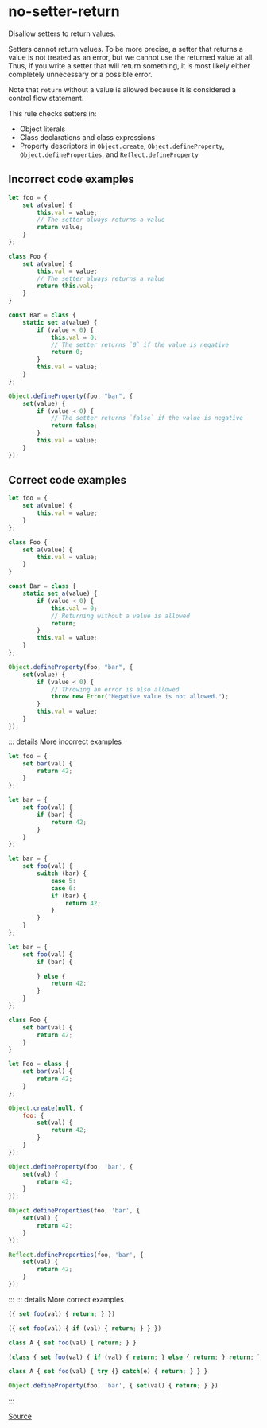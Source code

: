 <!--
 generated docs file, do not edit by hand, see xtask/docgen 
-->
# no-setter-return

Disallow setters to return values.

Setters cannot return values. To be more precise, a setter that returns a value is not treated as an error, but we
cannot use the returned value at all. Thus, if you write a setter that will return something, it is most likely
either completely unnecessary or a possible error.

Note that `return` without a value is allowed because it is considered a control flow statement.

This rule checks setters in:

- Object literals
- Class declarations and class expressions
- Property descriptors in `Object.create`, `Object.defineProperty`, `Object.defineProperties`, and `Reflect.defineProperty`

## Incorrect code examples

```js
let foo = {
    set a(value) {
        this.val = value;
        // The setter always returns a value
        return value;
    }
};

class Foo {
    set a(value) {
        this.val = value;
        // The setter always returns a value
        return this.val;
    }
}

const Bar = class {
    static set a(value) {
        if (value < 0) {
            this.val = 0;
            // The setter returns `0` if the value is negative
            return 0;
        }
        this.val = value;
    }
};

Object.defineProperty(foo, "bar", {
    set(value) {
        if (value < 0) {
            // The setter returns `false` if the value is negative
            return false;
        }
        this.val = value;
    }
});
```

## Correct code examples

```js
let foo = {
    set a(value) {
        this.val = value;
    }
};

class Foo {
    set a(value) {
        this.val = value;
    }
}

const Bar = class {
    static set a(value) {
        if (value < 0) {
            this.val = 0;
            // Returning without a value is allowed
            return;
        }
        this.val = value;
    }
};

Object.defineProperty(foo, "bar", {
    set(value) {
        if (value < 0) {
            // Throwing an error is also allowed
            throw new Error("Negative value is not allowed.");
        }
        this.val = value;
    }
});
```

::: details More incorrect examples

```js
let foo = {
    set bar(val) {
        return 42;
    }
};
```

```js
let bar = {
    set foo(val) {
        if (bar) {
            return 42;
        }
    }
};
```

```js
let bar = {
    set foo(val) {
        switch (bar) {
            case 5:
            case 6:
            if (bar) {
                return 42;
            }
        }
    }
};
```

```js
let bar = {
    set foo(val) {
        if (bar) {

        } else {
            return 42;
        }
    }
};
```

```js
class Foo {
    set bar(val) {
        return 42;
    }
}
```

```js
let Foo = class {
    set bar(val) {
        return 42;
    }
};
```

```js
Object.create(null, {
    foo: {
        set(val) {
            return 42;
        }
    }
});
```

```js
Object.defineProperty(foo, 'bar', {
    set(val) {
        return 42;
    }
});
```

```js
Object.defineProperties(foo, 'bar', {
    set(val) {
        return 42;
    }
});
```

```js
Reflect.defineProperties(foo, 'bar', {
    set(val) {
        return 42;
    }
});
```
:::
::: details More correct examples

```js
({ set foo(val) { return; } })
```

```js
({ set foo(val) { if (val) { return; } } })
```

```js
class A { set foo(val) { return; } }
```

```js
(class { set foo(val) { if (val) { return; } else { return; } return; } })
```

```js
class A { set foo(val) { try {} catch(e) { return; } } }
```

```js
Object.defineProperty(foo, 'bar', { set(val) { return; } })
```
:::

[Source](https://github.com/RDambrosio016/RSLint/tree/master/crates/rslint_core/src/groups/errors/no_setter_return.rs)